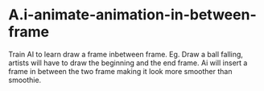 # A.i-animate-animation-in-between-frame
Train AI to learn draw a frame inbetween frame.
Eg. Draw a ball falling, artists will have to draw the beginning and the end frame.
Ai will insert a frame in between the two frame making it look more smoother than smoothie.

